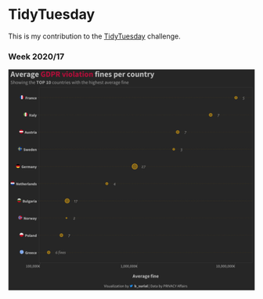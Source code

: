 # TidyTuesday

This is my contribution to the [TidyTuesday](https://github.com/rfordatascience/tidytuesday) challenge.


### Week 2020/17
![./plots/GDPRviolations_point.png](https://raw.githubusercontent.com/bsurial/TidyTuesday/master/plots/GDPRviolations_point.png)

